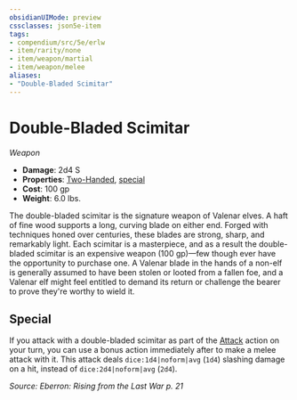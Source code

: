 ```yaml
---
obsidianUIMode: preview
cssclasses: json5e-item
tags:
- compendium/src/5e/erlw
- item/rarity/none
- item/weapon/martial
- item/weapon/melee
aliases: 
- "Double-Bladed Scimitar"
---
```

# Double-Bladed Scimitar
*Weapon*  

- **Damage**: 2d4 S
- **Properties**: [Two-Handed](2-Mechanics/CLI/rules/item-properties.md#Two-Handed), [special](2-Mechanics/CLI/rules/item-properties.md#Special%20Weapons)
- **Cost**: 100 gp
- **Weight**: 6.0 lbs.

The double-bladed scimitar is the signature weapon of Valenar elves. A haft of fine wood supports a long, curving blade on either end. Forged with techniques honed over centuries, these blades are strong, sharp, and remarkably light. Each scimitar is a masterpiece, and as a result the double-bladed scimitar is an expensive weapon (100 gp)—few though ever have the opportunity to purchase one. A Valenar blade in the hands of a non-elf is generally assumed to have been stolen or looted from a fallen foe, and a Valenar elf might feel entitled to demand its return or challenge the bearer to prove they're worthy to wield it.

## Special

If you attack with a double-bladed scimitar as part of the [Attack](2-Mechanics/CLI/rules/actions.md#Attack) action on your turn, you can use a bonus action immediately after to make a melee attack with it. This attack deals `dice:1d4|noform|avg` (`1d4`) slashing damage on a hit, instead of `dice:2d4|noform|avg` (`2d4`).

*Source: Eberron: Rising from the Last War p. 21*